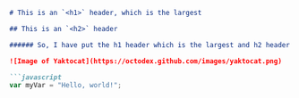 
```markdown
# This is an `<h1>` header, which is the largest

## This is an `<h2>` header

###### So, I have put the h1 header which is the largest and h2 header which is a little bit small. 

![Image of Yaktocat](https://octodex.github.com/images/yaktocat.png)

```javascript
var myVar = "Hello, world!";





